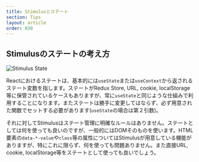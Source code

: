 ```yaml
---
title: Stimulusとステート
section: Tips
layout: article
order: 030
---
```


## Stimulusのステートの考え方

![Stimulus State](content_images/stimulus_state.webp)

Reactにおけるステートは、基本的には`useState`または`useContext`から返されるステート変数を指します。ステートがRedux Store, URL, cookie, localStorage等に保管されているケースもありますが、常に`useState`と同じような仕組みで利用することになります。またステートは勝手に変更してはならず、必ず用意された関数でセットする必要があります(`useState`の場合は第２引数)。

それに対してStimulusはステート管理に明確なルールはありません。ステートとしては何を使っても良いのですが、一般的にはDOMそのものを使います。HTML要素の`data-*-value`や`class`等の属性についてはStimulusが用意している機能がありますが、特にこれに限らず、何を使っても問題ありません。また直接URL, cookie, localStorage等をステートとして使っても良いでしょう。

